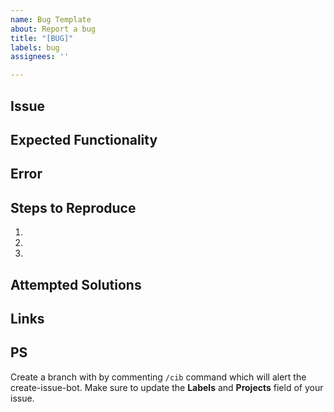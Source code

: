 ```yaml
---
name: Bug Template
about: Report a bug
title: "[BUG]"
labels: bug
assignees: ''

---
```


## Issue
<!-- What's not working? -->

## Expected Functionality
<!-- How do you expect this should be working? -->

## Error
<!-- What are the relevant logs/errors you're experiencing? -->

## Steps to Reproduce
<!-- How does someone replicate the issue? -->
1.
2.
3.

## Attempted Solutions
<!-- What have you tried to get this working? -->

## Links
<!-- What does Google say? What could the issue be? -->

## PS
Create a branch with by commenting `/cib` command which will alert the create-issue-bot.
Make sure to update the **Labels** and **Projects** field of your issue.
